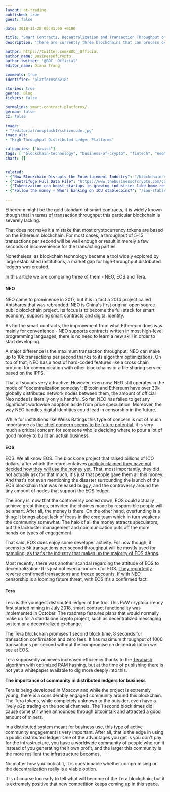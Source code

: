 ```yaml
---
layout: at-trading
published: true
guest: false

date: 2018-11-28 00:41:00 +0100

title: "Smart Contracts, Decentralization and Transaction Throughput of Smart Economy Platforms"
description: "There are currently three blockchains that can process over 1000 transaction per second - NEO, EOS and Tera. NEO's maximum throughput is 10K, EOS gives 5K and Tera 1K. This is a brief comparison of the three blockchains, the value that can be drawn from them and the drawbacks each of them has."

author: https://twitter.com/BOC__Official
author_name: BusinessOfCrypto
author_twitter: '@BOC__Official'
editor_name: Diana Trang

comments: true
identifier: 'platformsnov18'

stories: true
genres: Blog
tickers: false

permalink: smart-contract-platforms/
german: false
cz: false

image:
- "/editorial/unsplash1/schizocode.jpg"
image_alt:
- "High-Throughput Distributed Ledger Platforms"

categories: ["basics"]
tags: [ "blockchain-technology", "business-of-crypto", "fintech", "neo", "tera", "legal-disruption", "eos", "tokenomics"]
chart: []


related:
- {"How Blockchain Disrupts the Entertainment Industry": "/blockchain-entertainment-industry/"}
- {"Centrifuge Full Data File": "https://www.thebusinessofcrypto.com/company/centrifuge/"}
- {"Tokenization can boost startups in growing industries like home remodeling": "/tokenization-startup-boost/"}
- {"Follow the money - Who's banking on IOU stablecoins?": "/iou-stablecoins-potential/"}

---
```


Ethereum might be the gold standard of smart contracts, it is widely known though that in terms of transaction throughput this particular blockchain is severely lacking.

That does not make it a mistake that most cryptocurrency tokens are based on the Ethereum blockchain. For most cases, a throughput of 5-15 transactions per second will be well enough or result in merely a few seconds of inconvenience for the transacting parties.

Nonetheless, as blockchain technology became a tool widely explored by large established institutions, a market gap for high-throughput distributed ledgers was created.

In this article we are comparing three of them - NEO, EOS and Tera.

#### NEO

NEO came to prominence in 2017, but it is in fact a 2014 project called Antshares that was rebranded. NEO is China's first original open source public blockchain project. Its focus is to become the full stack for smart economy, supporting smart contracts and digital identity.

As for the smart contracts, the improvement from what Ethereum does was mainly for convenience - NEO supports contracts written in most high-level programming languages, there is no need to learn a new skill in order to start developing.

A major difference is the maximum transaction throughput: NEO can make up to 10k transactions per second thanks to its algorithm optimizations. On top of that, NEO has a host of hard-coded features like a cross chain protocol for communication with other blockchains or a file sharing service based on the IPFS.

That all sounds very attractive. However, even now, NEO still operates in the mode of "decentralization someday": Bitcoin and Ethereum have over 30k globally distributed network nodes between them, the amount of official Neo nodes is literally only a handful. So far, NEO has failed to get any significant worldwide adoption aside from price speculation. Moreover, the way NEO handles digital identities could lead in censorship in the future.

While for institutions like Weiss Ratings this type of concern is not of much importance as [the chief concern seems to be future potential](https://weisscryptocurrencyratings.com/news/neo-the-new-big-controversy-443), it is very much a critical concern for someone who is deciding where to pour a lot of good money to build an actual business.


#### EOS

EOS. We all know EOS. The block.one project that raised billions of ICO dollars, after which the representatives [publicly claimed they have not decided how they will use the money yet](https://www.thebusinessofcrypto.com/articles/eos-development-news-summer-2018/). That, most importantly, they did not actually ask for that much, it's just that people gave them all this money. And that's not even mentioning the disaster surrounding the launch of the EOS blockchain that was released buggy, and the controversy around the tiny amount of nodes that support the EOS ledger.

The irony is, now that the controversy cooled down, EOS could actually achieve great things, provided the choices made by responsible people will be smart. After all, the money is there. On the other hand, overfunding is a thing: It brings about lack of focus in the core team which in turn weakens the community somewhat. The halo of all the money attracts speculators, but the lackluster management and communication puts off the more hands-on types of engagement.

That said, EOS does enjoy some developer activity. For now though, it seems its 5k transactions per second throughput will be mostly used for [gambling, as that's the industry that makes up the majority of EOS dApps](https://cryptodaily.co.uk/2018/11/eos-dapps-being-taken-over-by-china).

Most recently, there was another scandal regarding the attitude of EOS to decentralization: It is just not even a concern for EOS. [They reportedly reverse confirmed transactions and freeze accounts](https://cointelegraph.com/news/eos-proves-yet-again-that-decentralization-is-not-its-priority). If with NEO censorship is a looming future threat, with EOS it's a confirmed fact.

#### Tera

Tera is the youngest distributed ledger of the trio. This PoW cryptocurrency first started mining in July 2018, smart contract functionality was implemented in October. The roadmap features plans that would normally make up for a standalone crypto project, such as decentralized messaging system or a decentralized exchange.

The Tera blockchain promises 1 second block time, 8 seconds for transaction confirmation and zero fees. It has maximum throughput of 1000 transactions per second without the compromise on decentralization we see at EOS.

Tera supposedly achieves increased efficiency thanks to the [Terahash algorithm with optimized RAM hashing](https://bitcointalk.org/index.php?topic=4573801.0), but at the time of publishing there is not yet a whitepaper available to dig more deeply into this.

**The importance of community in distributed ledgers for business**

Tera is being developed in Moscow and while the project is extremely young, there is a considerably engaged community around this blockchain. The Tera tokens, while completely unknown to the outsider, even have a lively p2p trading on the social channels. The 1 second block times did cause some stir when announced through bitcointalk and attracted a good amount of miners.

In a distributed system meant for business use, this type of active community engagement is very important. After all, that is the edge in using a public distributed ledger: One of the advantages you get is you don't pay for the infrastructure, you have a worldwide community of people who run it instead of you generating their own profit, and the larger this community is the more resilient the infrastructure becomes.

No matter how you look at it, it is questionable whether compromising on the decentralization really is a viable option.

It is of course too early to tell what will become of the Tera blockchain, but it is extremely positive that new competition keeps coming up in this space.
